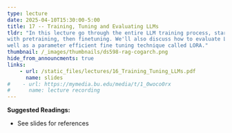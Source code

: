 ```yaml
---
type: lecture
date: 2025-04-10T15:30:00-5:00
title: 17 -- Training, Tuning and Evaluating LLMs
tldr: "In this lecture go through the entire LLM training process, starting
with pretraining, then finetuning. We'll also discuss how to evaluate LLMs as
well as a parameter efficient fine tuning technique called LORA."
thumbnail: /_images/thumbnails/ds598-rag-cogarch.png
hide_from_announcments: true
links: 
    - url: /static_files/lectures/16_Training_Tuning_LLMs.pdf
      name: slides
#    - url: https://mymedia.bu.edu/media/t/1_0woco0rx
#      name: lecture recording
---
```

**Suggested Readings:**
- See slides for references
